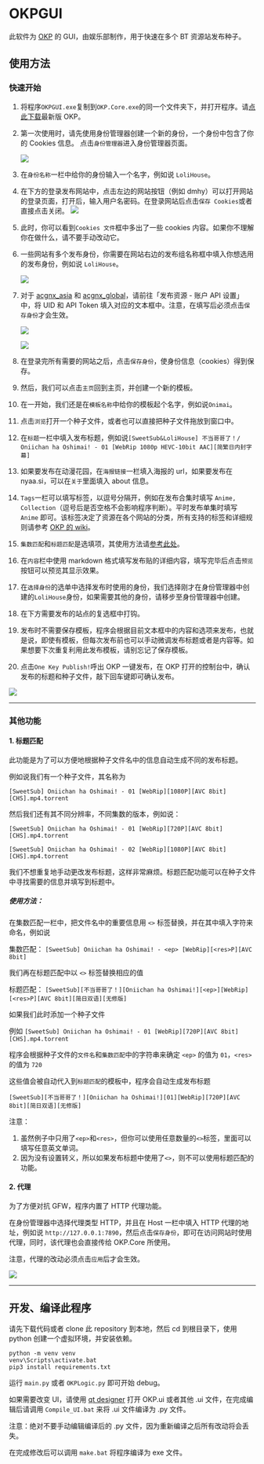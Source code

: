 # OKPGUI

此软件为 [OKP](https://github.com/AmusementClub/OKP/) 的 GUI，由娱乐部制作，用于快速在多个 BT 资源站发布种子。

## 使用方法

### 快速开始

1. 将程序`OKPGUI.exe`复制到`OKP.Core.exe`的同一个文件夹下，并打开程序。请[点此下载](https://github.com/AmusementClub/OKP/actions)最新版 OKP。
   
2. 第一次使用时，请先使用身份管理器创建一个新的身份，一个身份中包含了你的 Cookies 信息。
   点击`身份管理器`进入身份管理器页面。

   ![](/image/ProfileManager01.jpg)

3. 在`身份名称`一栏中给你的身份输入一个名字，例如说 `LoliHouse`。

4. 在下方的登录发布网站中，点击左边的网站按钮（例如 dmhy）可以打开网站的登录页面，打开后，输入用户名密码。在登录网站后点击`保存 Cookies`或者直接点击关闭。
   ![](image/login.jpg)

5. 此时，你可以看到`Cookies 文件`框中多出了一些 cookies 内容。如果你不理解你在做什么，请不要手动改动它。
   
6. 一些网站有多个发布身份，你需要在网站右边的发布组名称框中填入你想选用的发布身份，例如说 `LoliHouse`。 
   
   ![](image/ProfileManager02.jpg)

7. 对于 [acgnx_asia](https://share.acgnx.se/) 和 [acgnx_global](https://www.acgnx.se/)，请前往「发布资源 - 账户 API 设置」中，将 UID 和 API Token 填入对应的文本框中。注意，在填写后必须点击`保存身份`才会生效。

   ![](image/acgnx.jpg)

   ![](image/ProfileManager03.jpg)

8. 在登录完所有需要的网站之后，点击`保存身份`，使身份信息（cookies）得到保存。

9.  然后，我们可以点击`主页`回到主页，并创建一个新的模板。

10. 在一开始，我们还是在`模板名称`中给你的模板起个名字，例如说`Onimai`。

11. 点击`浏览`打开一个种子文件，或者也可以直接把种子文件拖放到窗口中。

12. 在`标题`一栏中填入发布标题，例如说`[SweetSub&LoliHouse] 不当哥哥了！/ Oniichan ha Oshimai! - 01 [WebRip 1080p HEVC-10bit AAC][简繁日内封字幕]`

13. 如果要发布在动漫花园，在`海报链接`一栏填入海报的 url，如果要发布在 nyaa.si，可以在`关于`里面填入 about 信息。

14. `Tags`一栏可以填写标签，以逗号分隔开，例如在发布合集时填写 `Anime, Collection`（逗号后是否空格不会影响程序判断）。平时发布单集时填写 `Anime` 即可。该标签决定了资源在各个网站的分类，所有支持的标签和详细规则请参考 [OKP 的 wiki](https://github.com/AmusementClub/OKP/wiki/TagsConvert)。

15. `集数匹配`和`标题匹配`是选填项，其使用方法请[参考此处](#标题匹配)。

16. 在`内容`栏中使用 markdown 格式填写发布贴的详细内容，填写完毕后点击`预览`按钮可以预览其显示效果。

17. 在`选择身份`的选单中选择发布时使用的身份，我们选择刚才在身份管理器中创建的`LoliHouse`身份，如果需要其他的身份，请移步至身份管理器中创建。

18. 在下方需要发布的站点的复选框中打钩。

19. 发布时不需要保存模板，程序会根据目前文本框中的内容和选项来发布，也就是说，即使有模板，但每次发布前也可以手动微调发布标题或者是内容等。如果想要下次重复利用此发布模板，请别忘记了保存模板。

20. 点击`One Key Publish!`呼出 OKP 一键发布，在 OKP 打开的控制台中，确认发布的标题和种子文件，敲下回车键即可确认发布。

![](image/Home01.jpg)

---

### 其他功能

#### 1. 标题匹配

此功能是为了可以方便地根据种子文件名中的信息自动生成不同的发布标题。


例如说我们有一个种子文件，其名称为

```[SweetSub] Oniichan ha Oshimai! - 01 [WebRip][1080P][AVC 8bit][CHS].mp4.torrent```

然后我们还有其不同分辨率，不同集数的版本，例如说：

```[SweetSub] Oniichan ha Oshimai! - 01 [WebRip][720P][AVC 8bit][CHS].mp4.torrent```

```[SweetSub] Oniichan ha Oshimai! - 02 [WebRip][1080P][AVC 8bit][CHS].mp4.torrent```

我们不想重复地手动更改发布标题，这样非常麻烦。标题匹配功能可以在种子文件中寻找需要的信息并填写到标题中。

##### 使用方法：

在集数匹配一栏中，把文件名中的重要信息用 `<>` 标签替换，并在其中填入字符来命名，例如说

集数匹配：
```[SweetSub] Oniichan ha Oshimai! - <ep> [WebRip][<res>P][AVC 8bit]```

我们再在标题匹配中以 `<>` 标签替换相应的值

标题匹配：
```[SweetSub][不当哥哥了！][Oniichan ha Oshimai!][<ep>][WebRip][<res>P][AVC 8bit][简日双语][无修版]```

如果我们此时添加一个种子文件

例如 
```[SweetSub] Oniichan ha Oshimai! - 01 [WebRip][720P][AVC 8bit][CHS].mp4.torrent```

程序会根据种子文件的`文件名`和`集数匹配`中的字符串来确定 `<ep>` 的值为 `01`，`<res>` 的值为 `720`

这些值会被自动代入到`标题匹配`的模板中，程序会自动生成发布标题

```[SweetSub][不当哥哥了！][Oniichan ha Oshimai!][01][WebRip][720P][AVC 8bit][简日双语][无修版]```

注意：
1. 虽然例子中只用了`<ep>`和`<res>`，但你可以使用任意数量的`<>`标签，里面可以填写任意英文单词。
2. 因为没有设置转义，所以如果发布标题中使用了`<>`，则不可以使用标题匹配的功能。


#### 2. 代理

为了方便对抗 GFW，程序内置了 HTTP 代理功能。

在身份管理器中选择代理类型 HTTP，并且在 Host 一栏中填入 HTTP 代理的地址，例如说 `http://127.0.0.1:7890`，然后点击`保存身份`，即可在访问网站时使用代理，同时，该代理也会直接传给 OKP.Core 所使用。

注意，代理的改动必须点击`应用`后才会生效。

![](image/Proxy.jpg)

---

## 开发、编译此程序



请先下载代码或者 clone 此 repository 到本地，然后 cd 到根目录下，使用 python 创建一个虚拟环境，并安装依赖。

```
python -m venv venv
venv\Scripts\activate.bat
pip3 install requirements.txt
```

运行 `main.py` 或者 `OKPLogic.py` 即可开始 debug。

如果需要改变 UI，请使用 [qt designer](https://build-system.fman.io/qt-designer-download) 打开 OKP.ui 或者其他 .ui 文件，在完成编辑后请调用 `Compile_UI.bat` 来将 .ui 文件编译为 .py 文件。

注意：绝对不要手动编辑编译后的 .py 文件，因为重新编译之后所有改动将会丢失。

在完成修改后可以调用 `make.bat` 将程序编译为 exe 文件。 
